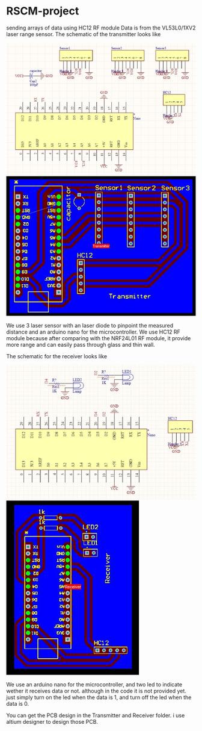 # RSCM-project
sending arrays of data using HC12 RF module
Data is from the VL53L0/1XV2 laser range sensor.
The schematic of the transmitter looks like

<img src = "Transmitter/Transmitter schematic.jpg">     
<img src = "Transmitter/Transmitter PCB.jpg">

We use 3 laser sensor with an laser diode to pinpoint the measured distance and an arduino nano for the microcontroller. We use HC12 RF module because after comparing with the NRF24L01 RF module, it provide more range and can easily pass through glass and thin wall. 

The schematic for the receiver looks like

<img src = "Receiver/Receiver schematic.jpg">
<img src = "Receiver/Receiver PCB.jpg">
  
We use an arduino nano for the microcontroller, and two led to indicate wether it receives data or not. although in the code it is not provided yet. just simply turn on the led when the data is 1, and turn off the led when the data is 0.

You can get the PCB design in the Transmitter and Receiver folder. i use altium designer to design those PCB.
